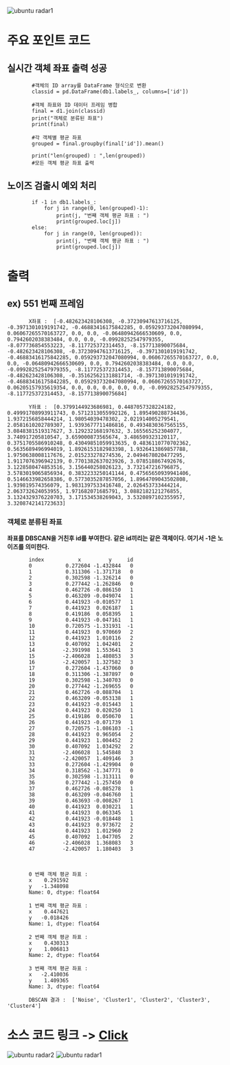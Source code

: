 ![ubuntu radar1](https://user-images.githubusercontent.com/76835313/130790704-6ce13928-975e-4258-9576-6b4b2e83b556.png)
# 주요 포인트 코드

## 실시간 객체 좌표 출력 성공

            #객체의 ID array를 DataFrame 형식으로 변환
            classid = pd.DataFrame(db1.labels_, columns=['id'])

            #객체 좌표와 ID 데이터 프레임 병합
            final = d1.join(classid)
            print("객체로 분류된 좌표")
            print(final)
            
            #각 객체별 평균 좌표
            grouped = final.groupby(final['id']).mean()

            print("len(grouped) : ",len(grouped))
            #모든 객체 평균 좌표 출력
            
## 노이즈 검출시 예외 처리
            if -1 in db1.labels_:
                for j in range(0, len(grouped)-1):
                    print(j, "번째 객체 평균 좌표 : ")
                    print(grouped.loc[j])
            else:
                for j in range(0, len(grouped)):
                    print(j, "번째 객체 평균 좌표 : ")
                    print(grouped.loc[j])

# 출력

## ex) 551 번째 프레임
           X좌표 :  [-0.482623428106308, -0.37230947613716125, -0.3971301019191742, -0.46883416175842285, 0.059293732047080994, 0.06067265570163727, 0.0, 0.0, -0.06480942666530609, 0.0, 0.7942602038383484, 0.0, 0.0, -0.09928252547979355, -8.077736854553223, -8.117725372314453, -8.157713890075684, -0.482623428106308, -0.37230947613716125, -0.3971301019191742, -0.46883416175842285, 0.059293732047080994, 0.06067265570163727, 0.0, 0.0, -0.06480942666530609, 0.0, 0.7942602038383484, 0.0, 0.0, -0.09928252547979355, -8.117725372314453, -8.157713890075684, -0.482623428106308, -0.35162562131881714, -0.3971301019191742, -0.46883416175842285, 0.059293732047080994, 0.06067265570163727, 0.06205157935619354, 0.0, 0.0, 0.0, 0.0, 0.0, -0.09928252547979355, -8.117725372314453, -8.157713890075684]  

           Y좌표 :  [0.3799144923686981, 0.4487057328224182, 0.49991708993911743, 0.5712313055992126, 1.895490288734436, 1.9372156858444214, 1.98054039478302, 2.021914005279541, 2.0581610202789307, 1.9393677711486816, 0.4934830367565155, 3.0848381519317627, 3.129232168197632, 3.165565252304077, 3.740917205810547, 3.659000873565674, 3.486509323120117, 0.3751705586910248, 0.43049851059913635, 0.4836110770702362, 0.5635689496994019, 1.8926153182983398, 1.9326413869857788, 1.9750638008117676, 2.015233278274536, 2.0494678020477295, 1.9117076396942139, 0.7701382637023926, 3.078518867492676, 3.1228580474853516, 3.156440258026123, 3.732147216796875, 3.5783019065856934, 0.3832233250141144, 0.47565650939941406, 0.5146633982658386, 0.5773035287857056, 1.8964709043502808, 1.939819574356079, 1.9831397533416748, 2.026453733444214, 2.063732624053955, 1.971682071685791, 3.0882182121276855, 3.1324329376220703, 3.171534538269043, 3.5320897102355957, 3.3208742141723633]  

### 객체로 분류된 좌표
**좌표를 DBSCAN을 거친후 id를 부여한다. 같은 id끼리는 같은 객체이다. 여기서 -1은 노이즈를 의미한다.**

           index           x         y     id  
           0           0.272604 -1.432844   0  
           1           0.311306 -1.371718   0  
           2           0.302598 -1.326214   0  
           3           0.277442 -1.262846   0  
           4           0.462726 -0.086150   1  
           5           0.463209 -0.049074   1  
           6           0.441923 -0.010577   1  
           7           0.441923  0.026187   1  
           8           0.419186  0.058395   1  
           9           0.441923 -0.047161   1  
           10          0.720575 -1.331931  -1  
           11          0.441923  0.970669   2  
           12          0.441923  1.010116   2  
           13          0.407092  1.042401   2  
           14         -2.391998  1.553641   3  
           15         -2.406028  1.480853   3  
           16         -2.420057  1.327582   3  
           17          0.272604 -1.437060   0  
           18          0.311306 -1.387897   0  
           19          0.302598 -1.340703   0  
           20          0.277442 -1.269655   0  
           21          0.462726 -0.088704   1  
           22          0.463209 -0.053138   1  
           23          0.441923 -0.015443   1  
           24          0.441923  0.020250   1  
           25          0.419186  0.050670   1  
           26          0.441923 -0.071739   1  
           27          0.720575 -1.086103  -1  
           28          0.441923  0.965054   2  
           29          0.441923  1.004452   2  
           30          0.407092  1.034292   2  
           31         -2.406028  1.545848   3  
           32         -2.420057  1.409146   3  
           33          0.272604 -1.429904   0  
           34          0.318562 -1.347771   0  
           35          0.302598 -1.313111   0  
           36          0.277442 -1.257450   0  
           37          0.462726 -0.085278   1  
           38          0.463209 -0.046760   1  
           39          0.463693 -0.008267   1  
           40          0.441923  0.030221   1  
           41          0.441923  0.063345   1  
           42          0.441923 -0.018448   1  
           43          0.441923  0.973672   2  
           44          0.441923  1.012960   2  
           45          0.407092  1.047705   2  
           46         -2.406028  1.368083   3  
           47         -2.420057  1.180403   3  



           0 번째 객체 평균 좌표 :   
           x    0.291592  
           y   -1.348098  
           Name: 0, dtype: float64  
           
           1 번째 객체 평균 좌표 :   
           x    0.447621  
           y   -0.018426  
           Name: 1, dtype: float64  
           
           2 번째 객체 평균 좌표 :   
           x    0.430313  
           y    1.006813  
           Name: 2, dtype: float64  
           
           3 번째 객체 평균 좌표 :   
           x   -2.410036  
           y    1.409365  
           Name: 3, dtype: float64  

           DBSCAN 결과 :  ['Noise', 'Cluster1', 'Cluster2', 'Cluster3', 'Cluster4']  

# 소스 코드 링크 -> [Click](https://github.com/YSubin/V2X_repo/blob/master/Task2-1/Radar/0819.mmw_parse_script.py)

![ubuntu radar2](https://user-images.githubusercontent.com/76835313/130790716-d740204a-7a4e-46e0-b547-6612654bf63f.png)
![ubuntu radar1](https://user-images.githubusercontent.com/76835313/130790735-b7bfc8aa-ca3f-4d68-9fdf-c50e48ddce07.png)

